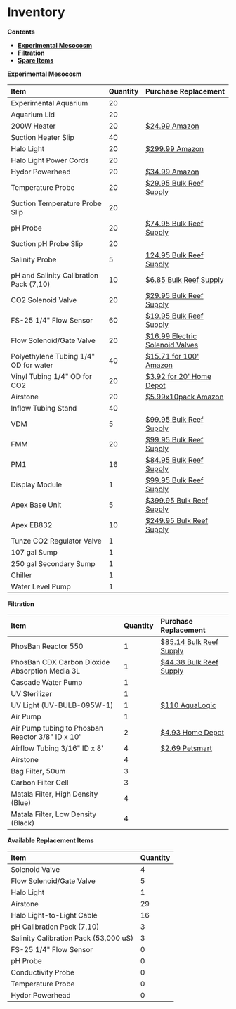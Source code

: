 # Inventory

**Contents**  
- [**Experimental Mesocosm**](#Experimental_Mesocosm)  
- [**Filtration**](#Filtration)  
- [**Spare Items**](#Spare_Items)
  
  
<a name="Experimental_Mesocosm"></a> **Experimental Mesocosm**

| Item | Quantity | Purchase Replacement |
| :--- | :--- | :--- |
| Experimental Aquarium | 20 | 
| Aquarium Lid | 20 | 
| 200W Heater | 20 | [$24.99 Amazon](https://www.amazon.com/Hydor-Submersible-Glass-Aquarium-Heater/dp/B00061UQ7K) |
| Suction Heater Slip | 40 |
| Halo Light | 20 | [$299.99 Amazon](https://www.amazon.com/Aquatic-Life-Halo-Basic-Fixture/dp/B00T6FGDJW) |
| Halo Light Power Cords | 20 |
| Hydor Powerhead | 20 | [$34.99 Amazon](https://www.amazon.com/Hydor-Koralia-Nano-Aquarium-Circulation/dp/B0036S70ZG/ref=sr_1_2?keywords=hydor+powerhead&qid=1572981966&s=pet-supplies&sr=1-2) |
| Temperature Probe | 20 | [$29.95 Bulk Reef Supply](https://www.bulkreefsupply.com/temperature-probe-neptune-systems.html) |
| Suction Temperature Probe Slip | 20 |
| pH Probe | 20 | [$74.95 Bulk Reef Supply](https://www.bulkreefsupply.com/lab-grade-double-junction-ph-probe-neptune-systems.html) |
| Suction pH Probe Slip | 20 |
| Salinity Probe | 5 | [124.95 Bulk Reef Supply](https://www.bulkreefsupply.com/neptune-systems-lab-grade-conductivity-probe.html) |
| pH and Salinity Calibration Pack \(7,10\) | 10 | [$6.85 Bulk Reef Supply](https://www.bulkreefsupply.com/probe-calibration-kit-ph-7-0-ph-10-0-salinity-53000us-neptune-systems.html) |
| CO2 Solenoid Valve | 20 | [$29.95 Bulk Reef Supply](https://www.bulkreefsupply.com/sv-1-solenoid-valve-neptune-systems.html) |
| FS-25 1/4" Flow Sensor | 60 | [$19.95 Bulk Reef Supply](https://www.bulkreefsupply.com/1-4-flow-sensor-fs25-neptune-systems.html) |
| Flow Solenoid/Gate Valve | 20 | [$16.99 Electric Solenoid Valves](https://www.electricsolenoidvalves.com/1-4-120v-ac-electric-plastic-solenoid-valve/) |
| Polyethylene Tubing 1/4" OD for water | 40 | [$15.71 for 100' Amazon](https://www.amazon.com/Dixon-0817-Polyethylene-DI087002-Natural/dp/B00LT0T3MG/ref=sr_1_4?crid=ETZJL4UXADQY&dchild=1&keywords=polyethylene+tubing+1%2F4+od&qid=1590806141&sprefix=polyethylene+tubing%2Caps%2C211&sr=8-4#feature-bullets-btf)
| Vinyl Tubing 1/4" OD for CO2 | 20 | [$3.92 for 20' Home Depot](https://www.homedepot.com/p/Everbilt-1-4-in-O-D-x-1-6-in-I-D-x-20-ft-Clear-PVC-Vinyl-Tubing-701968/207144351)
| Airstone | 20 | [$5.99x10pack Amazon](https://www.amazon.com/Pawfly-Cylinder-Diffuser-Airstones-Hydroponics/dp/B075QCWGZQ/ref=sr_1_5?crid=3EXLLKKDA2NYZ&keywords=airstones+for+aquariums&qid=1572983301&sprefix=airstone%2Caps%2C197&sr=8-5) |
| Inflow Tubing Stand | 40 |
| VDM | 5 | [$99.95 Bulk Reef Supply](https://www.bulkreefsupply.com/led-pumps-control-module-vdm-neptune-systems.html) |
| FMM | 20 | [$99.95 Bulk Reef Supply](https://www.bulkreefsupply.com/fmm-fluid-monitoring-module-neptune-systems.html) |
| PM1 | 16 | [$84.95 Bulk Reef Supply](https://www.bulkreefsupply.com/ph-orp-probe-module-pm1-neptune-systems.html) |
| Display Module | 1 | [$99.95 Bulk Reef Supply](https://www.bulkreefsupply.com/apex-display-module-neptune-systems.html) |
| Apex Base Unit | 5 | [$399.95 Bulk Reef Supply](https://www.bulkreefsupply.com/apex-controller-base-unit-neptune-systems.html) |
| Apex EB832 | 10 | [$249.95 Bulk Reef Supply](https://www.bulkreefsupply.com/energybar-832-neptune-systems.html) |
| Tunze CO2 Regulator Valve | 1 |
| 107 gal Sump | 1 |
| 250 gal Secondary Sump | 1 |
| Chiller | 1 |
| Water Level Pump | 1 | 

  
<a name="Filtration"></a> **Filtration**

| Item | Quantity | Purchase Replacement |
| :--- | :--- | :--- |
| PhosBan Reactor 550 | 1 | [$85.14 Bulk Reef Supply](https://www.bulkreefsupply.com/phosban-reactor-550.html) |
| PhosBan CDX Carbon Dioxide Absorption Media 3L | 1 | [$44.38 Bulk Reef Supply](https://www.bulkreefsupply.com/cdx-carbon-dioxide-adsorption-media-two-little-fishies.html) |
| Cascade Water Pump | 1 | 
| UV Sterilizer | 1 | 
| UV Light (UV-BULB-095W-1) | 1 | [$110 AquaLogic](https://aqualogicinc.com/product/aqua-logic-uv-lamps/)
| Air Pump | 1 |
| Air Pump tubing to Phosban Reactor 3/8" ID x 10' | 2 | [$4.93 Home Depot](https://www.homedepot.com/p/UDP-3-8-in-I-D-x-1-2-in-O-D-x-10-ft-Clear-Vinyl-Tubing-T10006008/304185141) |
| Airflow Tubing 3/16" ID x 8' | 4 | [$2.69 Petsmart](https://www.petsmart.com/fish/filters-and-pumps/air-and-water-pumps/grreat-choice-airline-tubing-5202767.html) | 
| Airstone | 4 |
| Bag Filter, 50um | 3 |
| Carbon Filter Cell | 3 |
| Matala Filter, High Density (Blue) | 4 |
| Matala Filter, Low Density (Black) | 4 |

  
<a name="Spare_Items"></a> **Available Replacement Items**

| Item | Quantity |
| :--- | :--- |
| Solenoid Valve | 4 |
| Flow Solenoid/Gate Valve | 5 |
| Halo Light | 1 |
| Airstone | 29 |
| Halo Light-to-Light Cable | 16 |
| pH Calibration Pack \(7,10\) | 3 |
| Salinity Calibration Pack \(53,000 uS\) | 3 |
| FS-25 1/4" Flow Sensor | 0 |
| pH Probe | 0 |
| Conductivity Probe | 0 |
| Temperature Probe | 0 |
| Hydor Powerhead | 0 |
